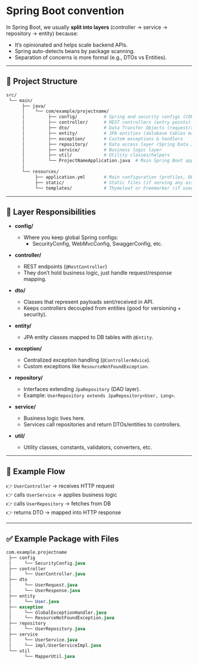 # Spring Boot convention

In Spring Boot, we usually **split into layers** (controller → service → repository → entity) because:

- It’s opinionated and helps scale backend APIs.
- Spring auto-detects beans by package scanning.
- Separation of concerns is more formal (e.g., DTOs vs Entities).

---
## 📂 Project Structure

``` bash
src/
 └── main/
      ├── java/
      │    └── com/example/projectname/
      │         ├── config/          # Spring and security configs (CORS, JWT, etc.)
      │         ├── controller/      # REST controllers (entry points)
      │         ├── dto/             # Data Transfer Objects (request/response payloads)
      │         ├── entity/          # JPA entities (database tables mapping)
      │         ├── exception/       # Custom exceptions & handlers
      │         ├── repository/      # Data access layer (Spring Data JPA)
      │         ├── service/         # Business logic layer
      │         ├── util/            # Utility classes/helpers
      │         └── ProjectNameApplication.java  # Main Spring Boot app
      │
      └── resources/
           ├── application.yml       # Main configuration (profiles, DB, etc.)
           ├── static/               # Static files (if serving any assets)
           └── templates/            # Thymeleaf or Freemarker (if used)

```

---
## 📖 Layer Responsibilities

- **config/**  
	- Where you keep global Spring configs:
	    - SecurityConfig, WebMvcConfig, SwaggerConfig, etc. 
	
- **controller/**
    - REST endpoints (`@RestController`)
    - They don’t hold business logic, just handle request/response mapping.
    
- **dto/**
    - Classes that represent payloads sent/received in API.
    - Keeps controllers decoupled from entities (good for versioning + security).
    
- **entity/**
    - JPA entity classes mapped to DB tables with `@Entity`.
    
- **exception/**
    - Centralized exception handling (`@ControllerAdvice`).
    - Custom exceptions like `ResourceNotFoundException`.
    
- **repository/**
    - Interfaces extending `JpaRepository` (DAO layer).
    - Example: `UserRepository extends JpaRepository<User, Long>`.
    
- **service/**
    - Business logic lives here.
    - Services call repositories and return DTOs/entities to controllers.
    
- **util/**
    - Utility classes, constants, validators, converters, etc.

---

## 📌 Example Flow

👉 `UserController` → receives HTTP request  
👉 calls `UserService` → applies business logic  
👉 calls `UserRepository` → fetches from DB  
👉 returns DTO → mapped into HTTP response

---

## ✅ Example Package with Files

``` sql
com.example.projectname
 ├── config
 │     └── SecurityConfig.java
 ├── controller
 │     └── UserController.java
 ├── dto
 │     └── UserRequest.java
 │     └── UserResponse.java
 ├── entity
 │     └── User.java
 ├── exception
 │     └── GlobalExceptionHandler.java
 │     └── ResourceNotFoundException.java
 ├── repository
 │     └── UserRepository.java
 ├── service
 │     └── UserService.java
 │     └── impl/UserServiceImpl.java
 └── util
       └── MapperUtil.java

```